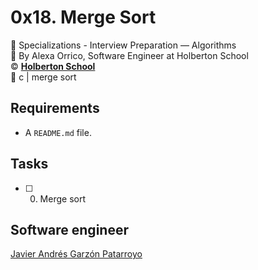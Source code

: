 # 0x18. Merge Sort
:open_file_folder: Specializations - Interview Preparation ― Algorithms  
:bust_in_silhouette: By Alexa Orrico, Software Engineer at Holberton School  
:copyright: **[Holberton School](https://www.holbertonschool.com/)**  
:bookmark: c | merge sort

## Requirements
* A ```README.md``` file.

## Tasks
* [ ] 0. Merge sort

## Software engineer
[Javier Andrés Garzón Patarroyo](https://www.javierandresgp.com)
